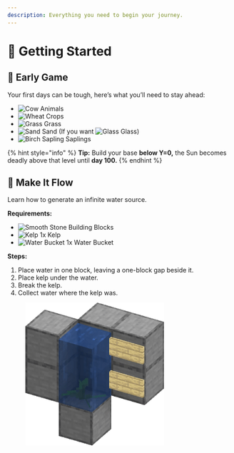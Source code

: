 ```yaml
---
description: Everything you need to begin your journey.
---
```


# 🧭 Getting Started

## 🌱 Early Game

Your first days can be tough, here’s what you’ll need to stay ahead:

* <img src="https://i.imgur.com/A5g75bj.png" alt="Cow" data-size="line"> Animals
* <img src="https://i.imgur.com/xwGH7nB.png" alt="Wheat" data-size="line"> Crops
* <img src="https://i.imgur.com/1Cb2m4j.png" alt="Grass" data-size="line"> Grass
* <img src="https://i.imgur.com/nmxIk2S.png" alt="Sand" data-size="line"> Sand (If you want <img src="https://i.imgur.com/nkHtcj0.png" alt="Glass" data-size="line"> Glass)
* <img src="https://i.imgur.com/PCtzwc6.png" alt="Birch Sapling" data-size="line"> Saplings

{% hint style="info" %}
**Tip:** Build your base **below Y=0,** the Sun becomes deadly above that level until **day 100.**
{% endhint %}

## 🌊 Make It Flow

Learn how to generate an infinite water source.

**Requirements:**

* <img src="https://i.imgur.com/dZDCQBZ.png" alt="Smooth Stone" data-size="line"> Building Blocks
* <img src="https://i.imgur.com/bb48mcN.png" alt="Kelp" data-size="line"> 1x Kelp
* <img src="https://i.imgur.com/nlx2cja.png" alt="Water Bucket" data-size="line"> 1x Water Bucket

**Steps:**

1. Place water in one block, leaving a one-block gap beside it.
2. Place kelp under the water.
3. Break the kelp.
4. Collect water where the kelp was.

<div align="left" data-full-width="false"><figure><img src=".gitbook/assets/area_render.gif" alt="Illustration of the Infinite Source of Water." width="311"><figcaption></figcaption></figure></div>
